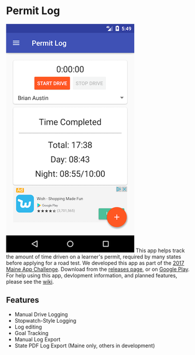 # Permit Log
![App Screenshot](https://github.com/brianjaustin/permitlog-android/blob/master/screenshots/homeResized.png)
This app helps track the amount of time driven on a learner's permit, required by many states before applying for a road test. We developed this app as part of the [2017 Maine App Challenge](https://www.tylertech.com/maine-app-challenge-2017). Download from the [releases page](https://github.com/brianjaustin/permitlog/releases), or on [Google Play](https://play.google.com/store/apps/details?id=team.tr.permitlog). For help using this app, devlopment information, and planned features, please see the [wiki](https://github.com/brianjaustin/permitlog-android/wiki/Usage).

## Features
* Manual Drive Logging
* Stopwatch-Style Logging
* Log editing
* Goal Tracking
* Manual Log Export
* State PDF Log Export (Maine only, others in development)
